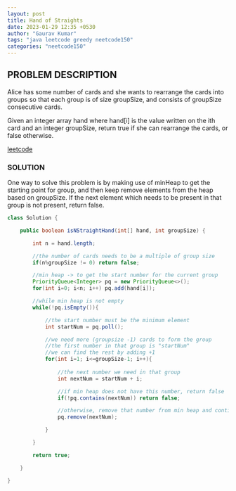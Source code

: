 ```yaml
---
layout: post
title: Hand of Straights
date: 2023-01-29 12:35 +0530
author: "Gaurav Kumar"
tags: "java leetcode greedy neetcode150"
categories: "neetcode150"
---
```


## PROBLEM DESCRIPTION

Alice has some number of cards and she wants to rearrange the cards into groups so that each group is of size groupSize, and consists of groupSize consecutive cards.

Given an integer array hand where hand[i] is the value written on the ith card and an integer groupSize, return true if she can rearrange the cards, or false otherwise.

[leetcode](https://leetcode.com/problems/hand-of-straights/description/)

### SOLUTION

One way to solve this problem is by making use of minHeap to get the starting point for group, and then keep remove elements from the heap based on groupSize. If the next element which needs to be present in that group is not present, return false.

```java
class Solution {

    public boolean isNStraightHand(int[] hand, int groupSize) {

        int n = hand.length;

        //the number of cards needs to be a multiple of group size
        if(n%groupSize != 0) return false;

        //min heap -> to get the start number for the current group
        PriorityQueue<Integer> pq = new PriorityQueue<>();
        for(int i=0; i<n; i++) pq.add(hand[i]);

        //while min heap is not empty
        while(!pq.isEmpty()){

            //the start number must be the minimum element
            int startNum = pq.poll();

            //we need more (groupsize -1) cards to form the group
            //the first number in that group is "startNum"
            //we can find the rest by adding +1
            for(int i=1; i<=groupSize-1; i++){
                
                //the next number we need in that group 
                int nextNum = startNum + i;

                //if min heap does not have this number, return false
                if(!pq.contains(nextNum)) return false;

                //otherwise, remove that number from min heap and continue checking for rest
                pq.remove(nextNum);

            }

        }

        return true;

    }

}
```
